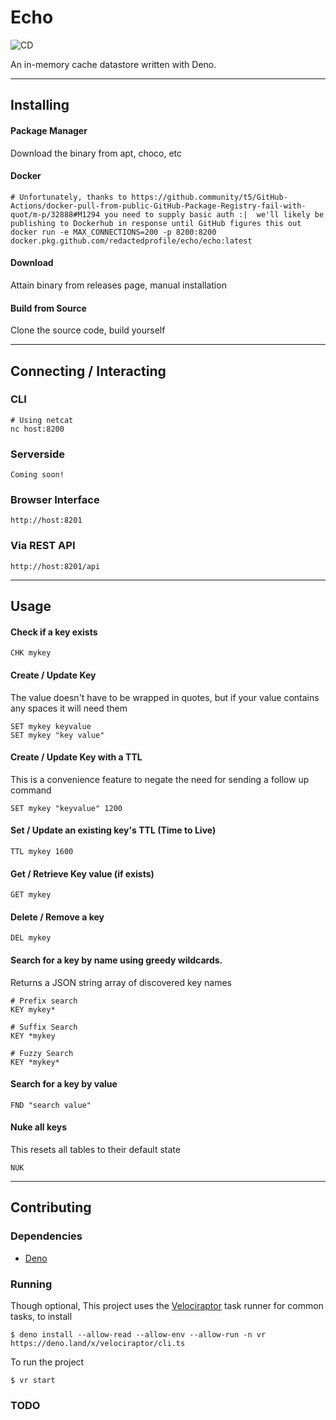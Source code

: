 # Echo 

![CD](https://github.com/RedactedProfile/Echo/workflows/CD/badge.svg?branch=master)  

An in-memory cache datastore written with Deno.

---

## Installing 

#### Package Manager

Download the binary from apt, choco, etc

#### Docker 

```
# Unfortunately, thanks to https://github.community/t5/GitHub-Actions/docker-pull-from-public-GitHub-Package-Registry-fail-with-quot/m-p/32888#M1294 you need to supply basic auth :|  we'll likely be publishing to Dockerhub in response until GitHub figures this out
docker run -e MAX_CONNECTIONS=200 -p 8200:8200 docker.pkg.github.com/redactedprofile/echo/echo:latest 
```

#### Download

Attain binary from releases page, manual installation

#### Build from Source 

Clone the source code, build yourself 

---

## Connecting / Interacting 

### CLI

```
# Using netcat
nc host:8200
```

### Serverside

```
Coming soon!
```

### Browser Interface

```
http://host:8201
```

### Via REST API

```
http://host:8201/api
```

---

## Usage

#### Check if a key exists

```
CHK mykey
```

#### Create / Update Key 
The value doesn't have to be wrapped in quotes, but if your value contains any spaces it will need them

```
SET mykey keyvalue
SET mykey "key value"
```

#### Create / Update Key with a TTL
This is a convenience feature to negate the need for sending a follow up command

```
SET mykey "keyvalue" 1200
```

#### Set / Update an existing key's TTL (Time to Live) 

```
TTL mykey 1600
```

#### Get / Retrieve Key value (if exists)

```
GET mykey
```

#### Delete / Remove a key 

```
DEL mykey
```

#### Search for a key by name using greedy wildcards.
Returns a JSON string array of discovered key names 

```
# Prefix search
KEY mykey*

# Suffix Search
KEY *mykey

# Fuzzy Search
KEY *mykey*
```

#### Search for a key by value 

```
FND "search value"
```

#### Nuke all keys 
This resets all tables to their default state

```
NUK 
```

---

## Contributing

### Dependencies 
- [Deno](https://deno.land/) 

### Running 

Though optional, This project uses the [Velociraptor](https://deno.land/x/velociraptor) task runner for common tasks, to install

```
$ deno install --allow-read --allow-env --allow-run -n vr https://deno.land/x/velociraptor/cli.ts
```

To run the project

```
$ vr start
```

### TODO